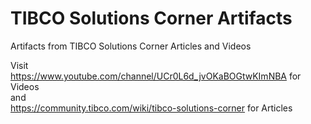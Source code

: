 # TIBCO Solutions Corner Artifacts
Artifacts from TIBCO Solutions Corner Articles and Videos

Visit<br> 
https://www.youtube.com/channel/UCr0L6d_jvOKaBOGtwKImNBA for Videos<br>
and<br>
https://community.tibco.com/wiki/tibco-solutions-corner for Articles<p>
